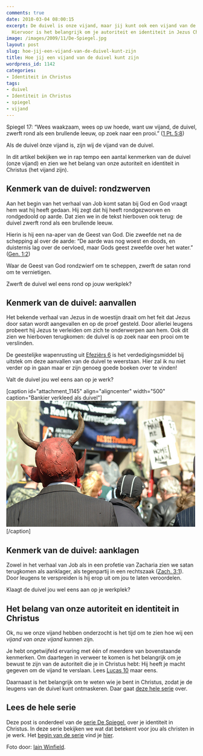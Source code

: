 ```yaml
---
comments: true
date: 2010-03-04 08:00:15
excerpt: De duivel is onze vijand, maar jij kunt ook een vijand van de duivel zijn.
  Hiervoor is het belangrijk om je autoriteit en identiteit in Jezus Christus te weten.
image: /images/2009/11/De-Spiegel.jpg
layout: post
slug: hoe-jij-een-vijand-van-de-duivel-kunt-zijn
title: Hoe jij een vijand van de duivel kunt zijn
wordpress_id: 1142
categories:
- Identiteit in Christus
tags:
- duivel
- Identiteit in Christus
- spiegel
- vijand
---
```


Spiegel 17: “Wees waakzaam, wees op uw hoede, want uw vijand, de duivel, zwerft rond als een brullende leeuw, op zoek naar een prooi.” ([1 Pt. 5:8](http://www.biblija.net/biblija.cgi?m=1+Pt+5%3A8&id42=0&id18=1&pos=0&l=nl&set=10))

Als de duivel ònze vijand is, zijn wij de vijand van de duivel.

In dit artikel bekijken we in rap tempo een aantal kenmerken van de duivel (onze vijand) en zien we het belang van onze autoriteit en identiteit in Christus (het vijand zijn).





## Kenmerk van de duivel: rondzwerven


Aan het begin van het verhaal van Job komt satan bij God en God vraagt hem wat hij heeft gedaan. Hij zegt dat hij heeft rondgezworven en rondgedoold op aarde. Dat zien we in de tekst hierboven ook terug: de duivel zwerft rond als een brullende leeuw.

Hierin is hij een na-aper van de Geest van God. Die zweefde net na de schepping al over de aarde: “De aarde was nog woest en doods, en duisternis lag over de oervloed, maar Gods geest zweefde over het water.” ([Gen. 1:2](http://www.biblija.net/biblija.cgi?m=Gen+1%3A2&id42=0&id18=1&pos=0&l=nl&set=10))

Waar de Geest van God rondzwierf om te scheppen, zwerft de satan rond om te vernietigen.

Zwerft de duivel wel eens rond op jouw werkplek?



## Kenmerk van de duivel: aanvallen


Het bekende verhaal van Jezus in de woestijn draait om het feit dat Jezus door satan wordt aangevallen en op de proef gesteld. Door allerlei leugens probeert hij Jezus te verleiden om zich te onderwerpen aan hem. Ook dit zien we hierboven terugkomen: de duivel is op zoek naar een prooi om te verslinden.

De geestelijke wapenrusting uit [Efeziërs 6](http://www.biblija.net/biblija.cgi?m=Ef+6%3A11-17&id42=0&id18=1&pos=0&l=nl&set=10) is het verdedigingsmiddel bij uitstek om deze aanvallen van de duivel te weerstaan. Hier zal ik nu niet verder op in gaan maar er zijn genoeg goede boeken over te vinden!

Valt de duivel jou wel eens aan op je werk?

[caption id="attachment_1145" align="aligncenter" width="500" caption="Bankier verkleed als duivel"]![Afbeelding van een bankier verkleed als duivel](/images/2010/03/duivelbankier.jpg)[/caption]



## Kenmerk van de duivel: aanklagen


Zowel in het verhaal van Job als in een profetie van Zacharia zien we satan terugkomen als aanklager, als tegenpartij in een rechtszaak ([Zach. 3:1](http://www.biblija.net/biblija.cgi?m=Zach+3%3A1&id42=0&id18=1&pos=0&l=nl&set=10)). Door leugens te verspreiden is hij erop uit om jou te laten veroordelen.

Klaagt de duivel jou wel eens aan op je werkplek?



## Het belang van onze autoriteit en identiteit in Christus


Ok, nu we onze vijand hebben onderzocht is het tijd om te zien hoe wij een _vijand van onze vijand_ kunnen zijn.

Je hebt ongetwijfeld ervaring met één of meerdere van bovenstaande kenmerken. Om daartegen in verweer te komen is het belangrijk om je bewust te zijn van de autoriteit die je in Christus hebt: Hij heeft je macht gegeven om de vijand te verslaan. Lees [Lucas 10](http://www.biblija.net/biblija.cgi?m=luc+10&id42=0&id18=1&pos=0&l=nl&set=10) maar eens.

Daarnaast is het belangrijk om te weten wie je bent in Christus, zodat je de leugens van de duivel kunt ontmaskeren. Daar gaat [deze hele serie](/2009/11/09/kijk-eens-wat-vaker-in-de-spiegel/) over.



## Lees de hele serie


Deze post is onderdeel van de [serie De Spiegel](/2009/11/09/kijk-eens-wat-vaker-in-de-spiegel/), over je identiteit in Christus. In deze serie bekijken we wat dat betekent voor jou als christen in je werk. Het [begin van de serie](/2009/11/09/kijk-eens-wat-vaker-in-de-spiegel/) vind je [hier](/2009/11/09/kijk-eens-wat-vaker-in-de-spiegel/).



Foto door: [Iain Winfield](http://www.flickr.com/photos/irwin_pics/3408150232/).
